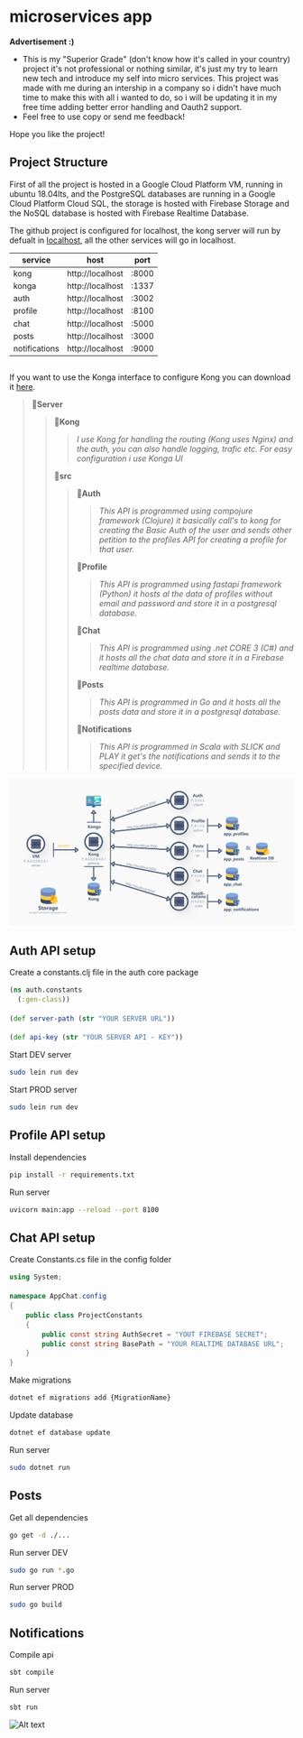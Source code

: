 # microservices app

__Advertisement :)__

- This is my "Superior Grade" (don't know how it's called in your country) project it's not professional or nothing similar, it's just my try to learn new tech and introduce my self into micro services. This project was made with me during an intership
in a company so i didn't have much time to make this with all i wanted to do, so i will be updating it in my free time adding
better error handling and Oauth2 support.
- Feel free to use copy or send me feedback!

Hope you like the project!

## Project Structure

First of all the project is hosted in a Google Cloud Platform VM, running in ubuntu 18.04lts, and the 
PostgreSQL databases are running in a Google Cloud Platform Cloud SQL, the storage is hosted with Firebase Storage and
the NoSQL database is hosted with Firebase Realtime Database.

The github project is configured for localhost, the kong server will run by defualt in [localhost](http://localhost:8000),
all the other services will go in localhost.

| service | host | port |
|---------|------|------|
| kong | http://localhost | :8000 |
| konga | http://localhost | :1337 |
| auth | http://localhost | :3002 |
| profile | http://localhost | :8100 |
| chat | http://localhost | :5000 |
| posts | http://localhost | :3000 |
| notifications | http://localhost | :9000 |

##

If you want to use the Konga interface to configure Kong you can download it [here](https://github.com/pantsel/konga).

> 📂**Server**
> > 📂**Kong**
> > > *I use Kong for handling the routing (Kong uses Nginx) and the auth, you can also handle logging, trafic etc. For easy configuration i use Konga UI*
> >
> > 📂**src**
> > > 📂**Auth**
> > > > *This API is programmed using compojure framework (Clojure) it basically call's to kong for creating the Basic Auth of the user and sends other petition to the profiles API for creating a profile for that user.*
> > >
> > > 📂**Profile**
> > > > *This API is programmed using fastapi framework (Python) it hosts al the data of profiles without email and password and store it in a postgresql database.*
> > >
> > > 📂**Chat**
> > > > *This API is programmed using .net CORE 3 (C#) and it hosts all the chat data and store it in a Firebase realtime database.*
> > >
> > > 📂**Posts**
> > > > *This API is programmed in Go and it hosts all the posts data and store it in a postgresql database.*
> > >
> > > 📂**Notifications**
> > > > *This API is programmed in Scala with SLICK and PLAY it get's the notifications and sends it to the specified device.*

![Image](./img/schema.png)

## Auth API setup

Create a constants.clj file in the auth core package

```clj
(ns auth.constants
  (:gen-class))

(def server-path (str "YOUR SERVER URL"))

(def api-key (str "YOUR SERVER API - KEY"))
```

Start DEV server

```bash
sudo lein run dev
```

Start PROD server

```bash
sudo lein run dev
```

## Profile API setup

Install dependencies

```bash
pip install -r requirements.txt
```

Run server

```bash
uvicorn main:app --reload --port 8100
```

## Chat API setup

Create Constants.cs file in the config folder

```cs
using System;

namespace AppChat.config
{
    public class ProjectConstants
    {
        public const string AuthSecret = "YOUT FIREBASE SECRET";
        public const string BasePath = "YOUR REALTIME DATABASE URL";
    }
}
```

Make migrations

```bash
dotnet ef migrations add {MigrationName}
```

Update database

```bash
dotnet ef database update
```

Run server

```bash
sudo dotnet run
```

## Posts

Get all dependencies

```bash
go get -d ./...
```

Run server DEV

```bash
sudo go run *.go
```

Run server PROD

```bash
sudo go build
```

## Notifications

Compile api

```bash
sbt compile
```

Run server

```bash
sbt run
```

![Alt text][id]

[id]: https://octodex.github.com/images/dojocat.jpg  "The Dojocat"